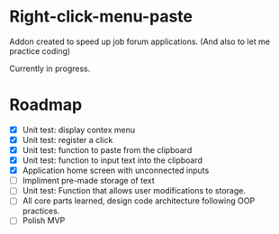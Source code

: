 # Right-click-menu-paste
Addon created to speed up job forum applications. 
(And also to let me practice coding)

Currently in progress.

# Roadmap 

- [x] Unit test: display contex menu
- [X] Unit test: register a click
- [X] Unit test: function to paste from the clipboard
- [X] Unit test: function to input text into the clipboard
- [X] Application home screen with unconnected inputs
- [ ] Impliment pre-made storage of text
- [ ] Unit test: Function that allows user modifications to storage.
- [ ] All core parts learned, design code architecture following OOP practices. 
- [ ] Polish MVP
